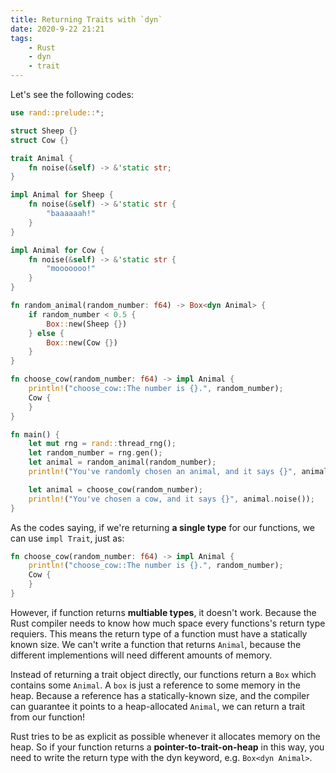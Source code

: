 ```yaml
---
title: Returning Traits with `dyn`
date: 2020-9-22 21:21
tags: 
    - Rust
    - dyn
    - trait
---
```


Let's see the following codes:

```rust
use rand::prelude::*;

struct Sheep {}
struct Cow {}

trait Animal {
    fn noise(&self) -> &'static str;
}

impl Animal for Sheep {
    fn noise(&self) -> &'static str {
        "baaaaaah!"
    }
}

impl Animal for Cow {
    fn noise(&self) -> &'static str {
        "mooooooo!"
    }
}

fn random_animal(random_number: f64) -> Box<dyn Animal> {
    if random_number < 0.5 {
        Box::new(Sheep {})
    } else {
        Box::new(Cow {})
    }
}

fn choose_cow(random_number: f64) -> impl Animal {
    println!("choose_cow::The number is {}.", random_number);
    Cow {
    }
}

fn main() {
    let mut rng = rand::thread_rng();
    let random_number = rng.gen();
    let animal = random_animal(random_number);
    println!("You've randomly chosen an animal, and it says {}", animal.noise());

    let animal = choose_cow(random_number);
    println!("You've chosen a cow, and it says {}", animal.noise());
}
```

As the codes saying, if we're returning **a single type** for our functions, we can use `impl Trait`, just as:

```rust
fn choose_cow(random_number: f64) -> impl Animal {
    println!("choose_cow::The number is {}.", random_number);
    Cow {
    }
}
```

However, if function returns **multiable types**, it doesn't work. Because the Rust compiler needs to know how much space every functions's return type requiers. This means the return type of a function must have a statically known size. We can't write a function that returns `Animal`, because the different implementions will need different amounts of memory.

Instead of returning a trait object directly, our functions return a `Box` which contains some `Animal`.  A `box` is just a reference to some memory in the heap. Because a reference has a statically-known size, and the compiler can guarantee it points to a heap-allocated `Animal`, we can return a trait from our function!

Rust tries to be as explicit as possible whenever it allocates memory on the heap. So if your function returns a **pointer-to-trait-on-heap** in this way, you need to write the return type with the dyn keyword, e.g. `Box<dyn Animal>`.

